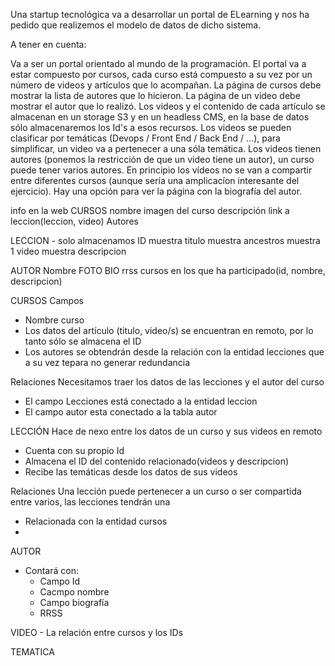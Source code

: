 Una startup tecnológica va a desarrollar un portal de ELearning y nos ha pedido que realizemos el modelo de datos de dicho sistema.

A tener en cuenta:

Va a ser un portal orientado al mundo de la programación.
El portal va a estar compuesto por cursos, cada curso está compuesto a su vez por un número de videos y artículos que lo acompañan.
La página de cursos debe mostrar la lista de autores que lo hicieron.
La página de un video debe mostrar el autor que lo realizó.
Los videos y el contenido de cada artículo se almacenan en un storage S3 y en un headless CMS, en la base de datos sólo almacenaremos los Id's a esos recursos.
Los videos se pueden clasificar por temáticas (Devops / Front End / Back End / ...), para simplificar, un video va a pertenecer a una sóla temática.
Los videos tienen autores (ponemos la restricción de que un video tiene un autor), un curso puede tener varios autores.
En principio los vídeos no se van a compartir entre diferentes cursos (aunque sería una amplicacíon interesante del ejercicio).
Hay una opción para ver la página con la biografía del autor.


 info en la web
CURSOS
nombre
imagen del curso
descripción
link a leccion(leccion, video) 
Autores

LECCION - solo almacenamos ID
muestra titulo
muestra ancestros
muestra 1 video
muestra descripcion

AUTOR
Nombre
FOTO
BIO
rrss
cursos en los que ha participado(id, nombre, descripcion)


CURSOS
Campos
- Nombre curso
- Los datos del artículo (titulo, video/s) se encuentran en remoto, por lo tanto sólo se almacena el ID
- Los autores se obtendrán desde la relación con la entidad lecciones que a su vez tepara no generar redundancia


Relaciones
Necesitamos traer los datos de las lecciones y el autor del curso
- El campo Lecciones está conectado a la entidad leccion
- El campo autor esta conectado a la tabla autor


LECCIÓN
Hace de nexo entre los datos de un curso y sus videos en remoto
- Cuenta con su propio Id
- Almacena el ID del contenido relacionado(videos y descripcion)
- Recibe las temáticas desde los datos de sus videos

Relaciones
Una lección puede pertenecer a un curso o ser compartida entre varios, las lecciones tendrán una 
- Relacionada con la entidad cursos
- 


AUTOR
- Contará con:
	- Campo Id
	- Cacmpo nombre
	- Campo biografía
	- RRSS
	
VIDEO
	- La relación entre cursos y los IDs


TEMATICA
